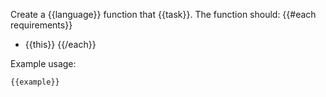 Create a {{language}} function that {{task}}.
The function should:
{{#each requirements}}
- {{this}}
{{/each}}

Example usage:
```{{language}}
{{example}}
```